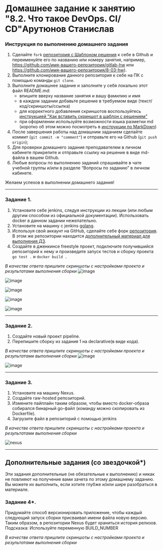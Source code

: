 # Домашнее задание к занятию "8.2.  Что такое DevOps. СI/СD"Арутюнов  Станислав

### Инструкция по выполнению домашнего задания

   1. Сделайте `fork` [репозитория c Шаблоном решения](https://github.com/netology-code/sys-pattern-homework) к себе в Github и переименуйте его по названию или номеру занятия, например, https://github.com/имя-вашего-репозитория/gitlab-hw или  https://github.com/имя-вашего-репозитория/8-03-hw).
   2. Выполните клонирование данного репозитория к себе на ПК с помощью команды `git clone`.
   3. Выполните домашнее задание и заполните у себя локально этот файл README.md:
      - впишите вверху название занятия и вашу фамилию и имя
      - в каждом задании добавьте решение в требуемом виде (текст/код/скриншоты/ссылка)
      - для корректного добавления скриншотов воспользуйтесь [инструкцией "Как вставить скриншот в шаблон с решением"](https://github.com/netology-code/sys-pattern-homework/blob/main/screen-instruction.md)
      - при оформлении используйте возможности языка разметки md (коротко об этом можно посмотреть в [инструкции  по MarkDown](https://github.com/netology-code/sys-pattern-homework/blob/main/md-instruction.md))
   4. После завершения работы над домашним заданием сделайте коммит (`git commit -m "comment"`) и отправьте его на Github (`git push origin`);
   5. Для проверки домашнего задания преподавателем в личном кабинете прикрепите и отправьте ссылку на решение в виде md-файла в вашем Github.
   6. Любые вопросы по выполнению заданий спрашивайте в чате учебной группы и/или в разделе “Вопросы по заданию” в личном кабинете.
   
Желаем успехов в выполнении домашнего задания!

---

### Задание 1.

1. Установите себе jenkins, следуя инструкции из лекции (или любым другим способом из официальной документации). Использовать docker в данном задании нежелательно.
2. Установите на машину с jenkins [golang](https://golang.org/doc/install).
3. Используя свой аккаунт на GitHub, сделайте себе форк [репозитория](https://github.com/netology-code/sdvps-materials.git). В этом же репозитории находится [дополнительный материал для выполнения ДЗ](https://github.com/netology-code/sdvps-materials/blob/main/CICD/8.2-hw.md).
3. Создайте в дженкинсе freestyle проект, подключите получившийся репозиторий к нему и произведите запуск тестов и сборку проекта ```go test .``` и  ```docker build .```

*В качестве ответа пришлите скриншоты с настройками проекта и результатами выполнения сборки*
![image](https://user-images.githubusercontent.com/119142863/206180600-3341a59c-33e6-4e0f-9bb9-87a18e5380fa.png)


![image](https://user-images.githubusercontent.com/119142863/206180832-f99d1739-cac8-472e-92ed-32c1737af85b.png)

![image](https://user-images.githubusercontent.com/119142863/206180924-b4412ed6-5761-4fb2-b70d-3cf278259ae1.png)

![image](https://user-images.githubusercontent.com/119142863/206181096-9abe7175-82ac-4e66-b277-4875210d5424.png)

![image](https://user-images.githubusercontent.com/119142863/206181221-2c965e8f-f9af-40e2-836a-f840f632df6f.png)

---

### Задание 2.

1. Создайте новый проект pipeline.
2. Перепишите сборку из задания 1 на declarative(в виде кода).

*В качестве ответа пришлите скриншоты с настройками проекта и результатами выполнения сборки*
![image](https://user-images.githubusercontent.com/119142863/206183724-580bb1bc-63c1-448d-a5d0-7e0ac2f46ffa.png)


![image](https://user-images.githubusercontent.com/119142863/206183569-48c74a5a-56eb-40d6-a085-c99c38ec4202.png)

---

### Задание 3.

1. Установите на машину Nexus.
1. Создайте raw-hosted репозиторий.
1. Измените пайплайн таким образом, чтобы вместо docker-образа собирался бинарный go-файл (команду можно скопировать из Dockerfile).
1. Загрузите файл в репозиторий с помощью jenkins

*В качестве ответа пришлите скриншоты с настройками проекта и результатами выполнения сборки*

![nexus](https://user-images.githubusercontent.com/119142863/207029424-a7574b12-b89e-4f0f-8605-f8501d67bb3f.jpg)

---
## Дополнительные задания (со звездочкой*)

Эти задания дополнительные (не обязательные к выполнению) и никак не повлияют на получение вами зачета по этому домашнему заданию. Вы можете их выполнить, если хотите глубже и/или шире разобраться в материале.

### Задание 4*.

Придумайте способ версионировать приложение, чтобы каждый следующий запуск сборки присваивал имени файла новую версию. Таким образом, в репозитории Nexus будет храниться история релизов.
Подсказка: Используйте переменную BUILD_NUMBER

*В качестве ответа пришлите скриншоты с настройками проекта и результатами выполнения сборки*
